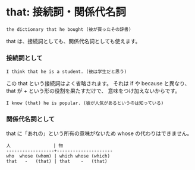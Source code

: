 # that: 接続詞・関係代名詞

```
the dictionary that he bought (彼が買ったその辞書)
```

that は、接続詞としても、関係代名詞としても使えます。

### 接続詞として

```
I think that he is a student. (彼は学生だと思う)
```

この that という接続詞はよく省略されます。
それは if や because と異なり、that が + という形の役割を果たすだけで、
意味をつけ加えないからです。

```
I know (that) he is popular. (彼が人気があるというのは知っている)
```

### 関係代名詞として

that に「あれの」という所有の意味がないため whose の代わりはできません。

```
人                | 物
------------------+---------------------
who  whose (whom) | which whose (which)
that   -   (that) | that    -   (that)
```

